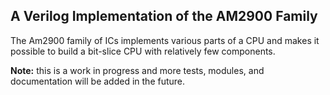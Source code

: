 A Verilog Implementation of the AM2900 Family
---------------------------------------------

The Am2900 family of ICs implements various parts of a CPU and makes it possible
to build a bit-slice CPU with relatively few components.

**Note:** this is a work in progress and more tests, modules, and documentation
will be added in the future.

